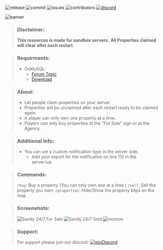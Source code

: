 ![release](https://img.shields.io/github/release/Prefech/Prefech_Properties.png)
![commit](https://img.shields.io/github/last-commit/Prefech/Prefech_Properties)
![issues](https://img.shields.io/github/issues/Prefech/Prefech_Properties.png)
![contributors](https://img.shields.io/github/contributors/Prefech/Prefech_Properties.png)
[![discord](https://discordapp.com/api/guilds/721339695199682611/widget.png)](https://discord.gg/prefech)

![banner](https://prefech.com/i/Prefech%20Properties.png)
> ### Disclaimer:
> **This resources is made for sandbox servers.**
> **All Properties claimed will clear after each restart**

> ### Requirments:
> - OxMySQL:
 >   - [Forum Topic](https://forum.cfx.re/t/standalone-oxmysql-lightweight-mysql-wrapper/4755120)
 >   - [Download](https://github.com/overextended/oxmysql/releases/latest)

> ### About:
> - Let people claim properties on your server.
> - Properties will be unclaimed after each restart ready to be claimed again.
> - A player can only own one property at a time.
> - Players can only buy properties at the "For Sale" sign or at the Agency.

> ### Additional Info:
> - You can set a custom notification type in the server side.
>   - Add your export for the notification on line 112 in the server.lua.

> ### Commands:
> `/buy`: Buy a property (You can only own one at a time.)
> `/sell`: Sell the property you own.
> `/properties`: Hide/Show the property blips on the map

> ### Screenshots:
> ![Sandy 24/7 For Sale](https://prefech.com/i/5af880b0-3e53-4bef-9d54-5ce35ddbc086)
> ![Sandy 24/7 Sold](https://prefech.com/i/770c7ff4-f43e-4f30-b0e7-942a126e2078)
> ![resmon](https://prefech.com/i/6d7a90fe-82ae-4db1-aca2-20b1e2a393e7.png)

> ### Support:
> For support please join our discord:
> [![joinDiscord](https://discordapp.com/api/guilds/721339695199682611/widget.png)](https://discord.gg/prefech)
